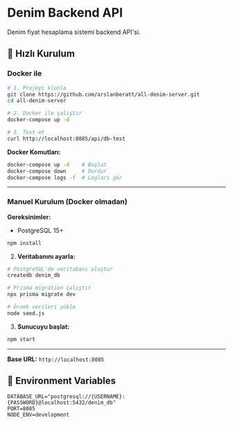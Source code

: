 # Denim Backend API

Denim fiyat hesaplama sistemi backend API'si.

## 🚀 Hızlı Kurulum

### Docker ile

```bash
# 1. Projeyi klonla
git clone https://github.com/arslanberatt/all-denim-server.git
cd all-denim-server

# 2. Docker ile çalıştır
docker-compose up -d

# 3. Test et
curl http://localhost:8085/api/db-test
```

**Docker Komutları:**

```bash
docker-compose up -d    # Başlat
docker-compose down     # Durdur
docker-compose logs -f  # Logları gör
```

---

### Manuel Kurulum (Docker olmadan)

**Gereksinimler:**

- PostgreSQL 15+

```bash
npm install
```

2. **Veritabanını ayarla:**

```bash
# PostgreSQL'de veritabanı oluştur
createdb denim_db

# Prisma migration çalıştır
npx prisma migrate dev

# Örnek verileri yükle
node seed.js
```

3. **Sunucuyu başlat:**

```bash
npm start
```

---

**Base URL:** `http://localhost:8085`

## 🔧 Environment Variables

```env
DATABASE_URL="postgresql://{USERNAME}:{PASSWORD}@localhost:5432/denim_db"
PORT=8085
NODE_ENV=development
```